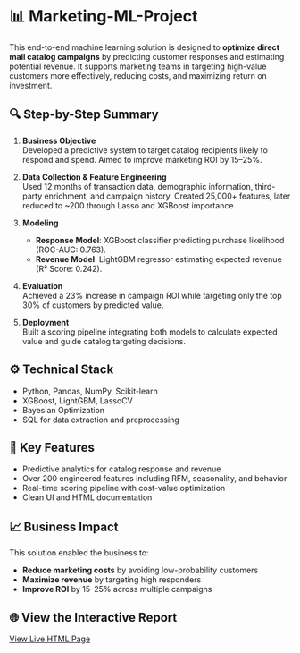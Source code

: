 # 📊 Marketing-ML-Project

This end-to-end machine learning solution is designed to **optimize direct mail catalog campaigns** by predicting customer responses and estimating potential revenue. It supports marketing teams in targeting high-value customers more effectively, reducing costs, and maximizing return on investment.

## 🔍 Step-by-Step Summary

1. **Business Objective**  
   Developed a predictive system to target catalog recipients likely to respond and spend. Aimed to improve marketing ROI by 15–25%.

2. **Data Collection & Feature Engineering**  
   Used 12 months of transaction data, demographic information, third-party enrichment, and campaign history. Created 25,000+ features, later reduced to ~200 through Lasso and XGBoost importance.

3. **Modeling**  
   - **Response Model**: XGBoost classifier predicting purchase likelihood (ROC-AUC: 0.763).  
   - **Revenue Model**: LightGBM regressor estimating expected revenue (R² Score: 0.242).

4. **Evaluation**  
   Achieved a 23% increase in campaign ROI while targeting only the top 30% of customers by predicted value.

5. **Deployment**  
   Built a scoring pipeline integrating both models to calculate expected value and guide catalog targeting decisions.

## ⚙️ Technical Stack

- Python, Pandas, NumPy, Scikit-learn  
- XGBoost, LightGBM, LassoCV  
- Bayesian Optimization  
- SQL for data extraction and preprocessing

## 🚀 Key Features

- Predictive analytics for catalog response and revenue  
- Over 200 engineered features including RFM, seasonality, and behavior  
- Real-time scoring pipeline with cost-value optimization  
- Clean UI and HTML documentation

## 📈 Business Impact

This solution enabled the business to:
- **Reduce marketing costs** by avoiding low-probability customers  
- **Maximize revenue** by targeting high responders  
- **Improve ROI** by 15–25% across multiple campaigns

## 🌐 View the Interactive Report
[View Live HTML Page](https://dkanawat.github.io/Marketing-ML-Project/index.html)


